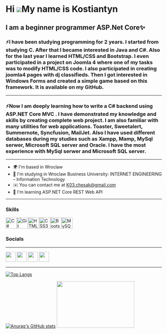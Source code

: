 Hi ![](https://user-images.githubusercontent.com/18350557/176309783-0785949b-9127-417c-8b55-ab5a4333674e.gif)My name is Kostiantyn
==================================================================================================================================
I am a beginner programmer ASP.Net Core✨
---------------------------------------
### ⚡I have been studying programming for 2 years. I started from studying C. After that I became interested in Java and C#. Also for the last year I learned HTML/CSS and Bootstrap. I even participated in a project on Joomla 4 where one of my tasks was to modify HTML/CSS code. I also participated in creating joomla4 pages with dj classifieds. Then I got interested in Windows Forms and created a simple game based on this framework. It is available on my GitHub. 
---------------------------------------
### ⚡Now I am deeply learning how to write a C# backend using ASP.NET Core MVC . I have demonstrated my knowledge and skills by creating complete web project. I am also familiar with many utilities for web applications. Toaster, Sweetalert, Summernote, Syncfusion, MailJet. Also I have used different databases during my studies such as Xampp, Mamp, MySql serwer, Microsoft SQL server and Oracle. I have the most experience with MySql serwer and Microsoft SQL server.
---------------------------------------
* 🌍  I'm based in Wroclaw
* 🔭  I'm studying in Wroclaw Business University: INTERNET ENGINEERING – Information Technology
* ✉️  You can contact me at [K03.chesak@gmail.com](mailto:K03.chesak@gmail.com)
* 🧠  I'm learning ASP.NET Core REST Web API
---------------------------------------


### Skills




<p align="left">
<a href="https://docs.microsoft.com/en-us/dotnet/csharp/" target="_blank" rel="noreferrer"><img src="https://raw.githubusercontent.com/danielcranney/readme-generator/main/public/icons/skills/csharp-colored.svg" width="36" height="36" alt="C#" /></a><a href="https://git-scm.com/" target="_blank" rel="noreferrer"><img src="https://raw.githubusercontent.com/danielcranney/readme-generator/main/public/icons/skills/git-colored.svg" width="36" height="36" alt="Git" /></a><a href="https://developer.mozilla.org/en-US/docs/Glossary/HTML5" target="_blank" rel="noreferrer"><img src="https://raw.githubusercontent.com/danielcranney/readme-generator/main/public/icons/skills/html5-colored.svg" width="36" height="36" alt="HTML5" /></a><a href="https://www.w3.org/TR/CSS/#css" target="_blank" rel="noreferrer"><img src="https://raw.githubusercontent.com/danielcranney/readme-generator/main/public/icons/skills/css3-colored.svg" width="36" height="36" alt="CSS3" /></a><a href="https://getbootstrap.com/" target="_blank" rel="noreferrer"><img src="https://raw.githubusercontent.com/danielcranney/readme-generator/main/public/icons/skills/bootstrap-colored.svg" width="36" height="36" alt="Bootstrap" /></a><a href="https://www.mysql.com/" target="_blank" rel="noreferrer"><img src="https://raw.githubusercontent.com/danielcranney/readme-generator/main/public/icons/skills/mysql-colored.svg" width="36" height="36" alt="MySQL" /></a></p>

### Socials


---------------------------------------


<p align="left"> <a href="https://www.facebook.com/KostiantynChesak" target="_blank" rel="noreferrer"><img src="https://raw.githubusercontent.com/danielcranney/readme-generator/main/public/icons/socials/facebook.svg" width="32" height="32" /></a> <a href="https://www.github.com/ExtraCodSpaghetti " target="_blank" rel="noreferrer"><img src="https://raw.githubusercontent.com/danielcranney/readme-generator/main/public/icons/socials/github.svg" width="32" height="32" /></a> <a href="http://www.instagram.com/there_is_n0_point/?igshid=ZDdkNTZiNTM%3D" target="_blank" rel="noreferrer"><img src="https://raw.githubusercontent.com/danielcranney/readme-generator/main/public/icons/socials/instagram.svg" width="32" height="32" /></a> <a href="https://www.linkedin.com/in/kostiantyn-chesak-4ab350256/" target="_blank" rel="noreferrer"><img src="https://raw.githubusercontent.com/danielcranney/readme-generator/main/public/icons/socials/linkedin.svg" width="32" height="32" /></a></p>


---------------------------------------



[![Top Langs](https://github-readme-stats.vercel.app/api/top-langs/?username=ExtraCodSpaghetti&layout=donut)](https://github.com/anuraghazra/github-readme-stats)

[![Anurag's GitHub stats](https://github-readme-stats.vercel.app/api?username=GoItTeacher&hide=stars,contribs&show_icons=true&theme=dracula)](https://github.com/GoItTeacher/github-README.md) <img src="https://media0.giphy.com/media/v1.Y2lkPTc5MGI3NjExY2o2NHZqazNnY2I1OGhseml0ZG94ZzJpN3A5N2tvcnZqZnlla2U2cSZlcD12MV9pbnRlcm5hbF9naWZfYnlfaWQmY3Q9cw/WUlplcMpOCEmTGBtBW/giphy.webp" width="250" height="150" />
<!--
**ExtraCodSpaghetti/ExtraCodSpaghetti** is a ✨ _special_ ✨ repository because its `README.md` (this file) appears on your GitHub profile.

Here are some ideas to get you started:

- 🔭 I’m currently working on ...
- 🌱 I’m currently learning ...
- 👯 I’m looking to collaborate on ...
- 🤔 I’m looking for help with ...
- 💬 Ask me about ...
- 📫 How to reach me: ...
- 😄 Pronouns: ...
- ⚡ Fun fact: ...
-->

